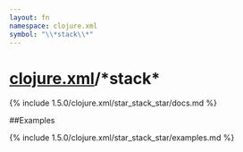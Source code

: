 ```yaml
---
layout: fn
namespace: clojure.xml
symbol: "\\*stack\\*"
---
```


# [clojure.xml](../)/\*stack\*

{% include 1.5.0/clojure.xml/star_stack_star/docs.md %}

##Examples

{% include 1.5.0/clojure.xml/star_stack_star/examples.md %}

